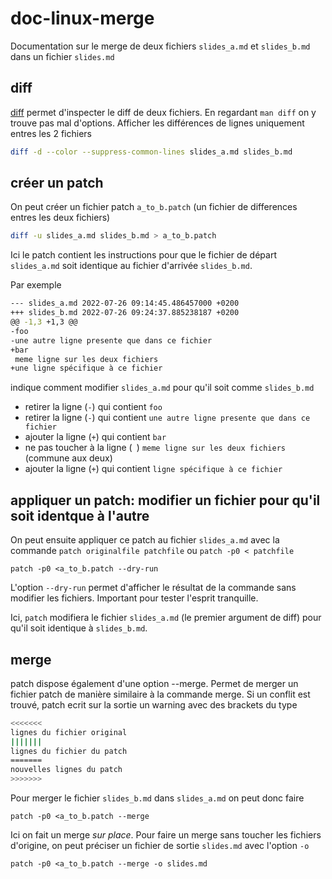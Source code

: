 # doc-linux-merge

Documentation sur le merge de deux fichiers `slides_a.md` et `slides_b.md` dans un fichier `slides.md`

## diff

[diff](https://man7.org/linux/man-pages/man1/diff.1.html) permet d'inspecter le diff de deux fichiers. En regardant `man diff` on y trouve pas mal d'options.
Afficher les différences de lignes uniquement entres les 2 fichiers

~~~bash
diff -d --color --suppress-common-lines slides_a.md slides_b.md
~~~

## créer un patch

On peut créer un fichier patch `a_to_b.patch` (un fichier de differences entres les deux fichiers) 

~~~bash
diff -u slides_a.md slides_b.md > a_to_b.patch
~~~

Ici le patch contient les instructions pour que le fichier de départ `slides_a.md` soit identique au fichier d'arrivée `slides_b.md`.

Par exemple

~~~bash
--- slides_a.md	2022-07-26 09:14:45.486457000 +0200
+++ slides_b.md	2022-07-26 09:24:37.885238187 +0200
@@ -1,3 +1,3 @@
-foo
-une autre ligne presente que dans ce fichier
+bar
 meme ligne sur les deux fichiers
+une ligne spécifique à ce fichier
~~~

indique comment modifier `slides_a.md` pour qu'il soit comme `slides_b.md`

- retirer la ligne (`-`) qui contient `foo`
- retirer la ligne (`-`) qui contient `une autre ligne presente que dans ce fichier`
- ajouter la ligne (`+`) qui contient `bar`
- ne pas toucher à la ligne (` `) `meme ligne sur les deux fichiers` (commune aux deux)
- ajouter la ligne (`+`) qui contient `ligne spécifique à ce fichier`

## appliquer un patch: modifier un fichier pour qu'il soit identque à l'autre

On peut ensuite appliquer ce patch au fichier `slides_a.md` avec la commande `patch originalfile patchfile` ou `patch -p0 < patchfile`

~~~
patch -p0 <a_to_b.patch --dry-run
~~~

L'option `--dry-run` permet d'afficher le résultat de la commande sans modifier les fichiers. Important pour tester l'esprit tranquille.

Ici, `patch` modifiera le fichier `slides_a.md` (le premier argument de diff) pour qu'il soit identique à `slides_b.md`.

## merge

patch dispose également d'une option --merge. Permet de merger un fichier patch de manière similaire à la commande merge. Si un conflit est trouvé, patch ecrit sur la sortie un warning avec des brackets du type
~~~bash
<<<<<<<
lignes du fichier original
|||||||
lignes du fichier du patch
=======
nouvelles lignes du patch
>>>>>>>
~~~

Pour merger le fichier `slides_b.md` dans `slides_a.md` on peut donc faire

~~~
patch -p0 <a_to_b.patch --merge
~~~

Ici on fait un merge *sur place*. Pour faire un merge sans toucher les fichiers d'origine, on peut préciser un fichier de sortie `slides.md` avec l'option `-o`

~~~
patch -p0 <a_to_b.patch --merge -o slides.md
~~~